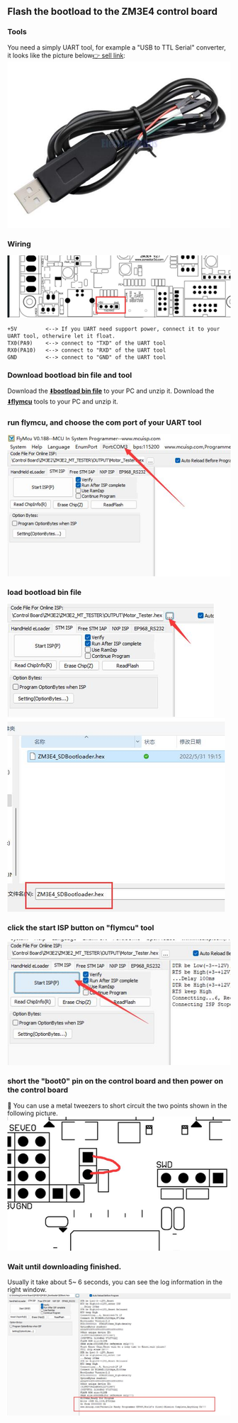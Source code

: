 ## Flash the bootload to the ZM3E4 control board
### Tools
You need a simply UART tool, for example a "USB to TTL Serial" converter, it looks like the picture below[:point_right: sell link](https://www.aliexpress.com/item/32958291795.html):
![](./tool.jpg) 

### Wiring
![](0.jpg)
>
    +5V         <--> If you UART need support power, connect it to your UART tool, otherwire let it float.   
    TX0(PA9)    <--> connect to "TXD" of the UART tool  
    RX0(PA10)   <--> connect to "RXD" of the UART tool   
    GND         <--> connect to "GND" of the UART tool   
### Download bootload bin file and tool
Download the [:arrow_down:**bootload bin file**](./ZM3E4_SDBootloader.zip) to your PC and unzip it.
Download the [:arrow_down:**flymcu**](./flymcu.zip) tools to your PC and unzip it.
### run flymcu, and choose the com port of your UART tool
![](1.jpg)
### load bootload bin file
![](2.jpg)
![](3.jpg)
### click the start ISP button on "flymcu" tool
![](4.jpg)
### short the "boot0" pin on the control board and then power on the control board
:star2: You can use a metal tweezers to short circuit the two points shown in the following picture.    
![](5.jpg)
### Wait until downloading finished.
Usually it take about 5~ 6 seconds, you can see the log information in the right window.   
![](6.jpg)
